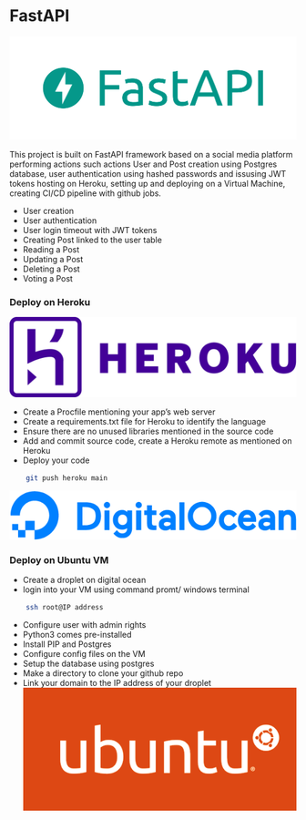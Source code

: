
# FastAPI
![alt text](https://github.com/llraekll/FastAPI/blob/main/images/fastapi.png?raw=true)

This project is built on FastAPI framework based on a social media platform performing actions such actions User and Post creation using Postgres database, user authentication using hashed passwords and issusing JWT tokens hosting on Heroku, setting up and deploying on a Virtual Machine, creating CI/CD pipeline with github jobs.
* User creation
* User authentication    
* User login timeout with JWT tokens
* Creating Post linked to the user table
* Reading a Post
* Updating a Post
* Deleting a Post
* Voting a Post  



### Deploy on Heroku
![alt text](https://github.com/llraekll/FastAPI/blob/main/images/Heroku.png?raw=true)
* Create a Procfile mentioning your app’s web server
* Create a requirements.txt file for Heroku to identify the language
* Ensure there are no unused libraries mentioned in the source code
* Add and commit source code, create a Heroku remote as mentioned on Heroku
* Deploy your code 

```bash
    git push heroku main
```

![alt text](https://github.com/llraekll/FastAPI/blob/main/images/DigitalOcean.png?raw=true)

### Deploy on Ubuntu VM
* Create a droplet on digital ocean
* login into your VM using command promt/ windows terminal
```bash
    ssh root@IP address
```
* Configure user with admin rights 
* Python3 comes pre-installed 
* Install PIP and Postgres
* Configure config files on the VM
* Setup the database using postgres
* Make a directory to clone your github repo
* Link your domain to the IP address of your droplet
![alt text](https://github.com/llraekll/FastAPI/blob/main/images/ubuntu.png?raw=true)
